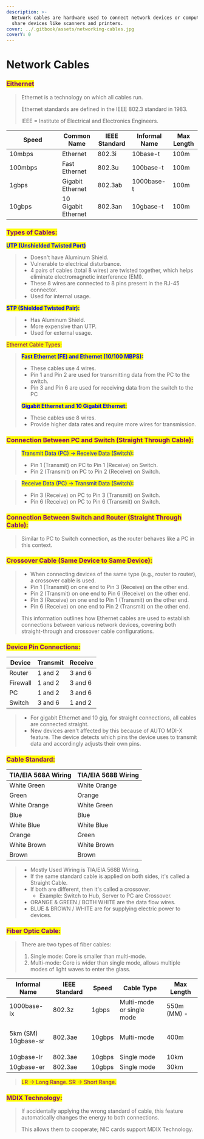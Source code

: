 ```yaml
---
description: >-
  Network cables are hardware used to connect network devices or computers to
  share devices like scanners and printers.
cover: ../.gitbook/assets/networking-cables.jpg
coverY: 0
---
```


# Network Cables



### <mark style="color:purple;">Eithernet</mark>

> Ethernet is a technology on which all cables run.
>
> Ethernet standards are defined in the IEEE 802.3 standard in 1983.
>
> IEEE = Institute of Electrical and Electronics Engineers.

<table><thead><tr><th width="123">Speed</th><th>Common Name</th><th>IEEE Standard</th><th>Informal Name</th><th>Max Length</th></tr></thead><tbody><tr><td>10mbps</td><td>Ethernet</td><td>802.3i</td><td>10base-t</td><td>100m</td></tr><tr><td>100mbps</td><td>Fast Ethernet</td><td>802.3u</td><td>100base-t</td><td>100m</td></tr><tr><td>1gbps</td><td>Gigabit Ethernet</td><td>802.3ab</td><td>1000base-t</td><td>100m</td></tr><tr><td>10gbps</td><td>10 Gigabit Ethernet</td><td>802.3an</td><td>10gbase-t</td><td>100m</td></tr></tbody></table>

### <mark style="color:purple;">**Types of Cables**</mark><mark style="color:purple;">:</mark>

<mark style="color:blue;">**UTP (Unshielded Twisted Port)**</mark>

> * Doesn't have Aluminum Shield.
> * Vulnerable to electrical disturbance.
> * 4 pairs of cables (total 8 wires) are twisted together, which helps eliminate electromagnetic interference (EMI).
> * These 8 wires are connected to 8 pins present in the RJ-45 connector.
> * Used for internal usage.

<mark style="color:blue;">**STP (Shielded Twisted Pair):**</mark>

> * Has Aluminum Shield.
> * More expensive than UTP.
> * Used for external usage.

<mark style="color:purple;">Ethernet Cable Types:</mark>

> <mark style="color:blue;">**Fast Ethernet (FE) and Ethernet (10/100 MBPS):**</mark>
>
> * These cables use 4 wires.
> * Pin 1 and Pin 2 are used for transmitting data from the PC to the switch.
> * Pin 3 and Pin 6 are used for receiving data from the switch to the PC
>
> <mark style="color:blue;">**Gigabit Ethernet and 10 Gigabit Ethernet:**</mark>
>
> * These cables use 8 wires.
> * Provide higher data rates and require more wires for transmission.

### <mark style="color:purple;">**Connection Between PC and Switch (Straight Through Cable):**</mark>

> <mark style="color:blue;">Transmit Data (PC) → Receive Data (Switch):</mark>
>
> * Pin 1 (Transmit) on PC to Pin 1 (Receive) on Switch.
> * Pin 2 (Transmit) on PC to Pin 2 (Receive) on Switch.

> <mark style="color:blue;">Receive Data (PC) → Transmit Data (Switch):</mark>
>
> * Pin 3 (Receive) on PC to Pin 3 (Transmit) on Switch.
> * Pin 6 (Receive) on PC to Pin 6 (Transmit) on Switch.

### <mark style="color:purple;">**Connection Between Switch and Router (Straight Through Cable):**</mark>

> Similar to PC to Switch connection, as the router behaves like a PC in this context.

### <mark style="color:purple;">**Crossover Cable (Same Device to Same Device):**</mark>

> * When connecting devices of the same type (e.g., router to router), a crossover cable is used.
> * Pin 1 (Transmit) on one end to Pin 3 (Receive) on the other end.
> * Pin 2 (Transmit) on one end to Pin 6 (Receive) on the other end.
> * Pin 3 (Receive) on one end to Pin 1 (Transmit) on the other end.
> * Pin 6 (Receive) on one end to Pin 2 (Transmit) on the other end.
>
> This information outlines how Ethernet cables are used to establish connections between various network devices, covering both straight-through and crossover cable configurations.

### <mark style="color:purple;">**Device Pin Connections:**</mark>

| Device   | Transmit | Receive |
| -------- | -------- | ------- |
| Router   | 1 and 2  | 3 and 6 |
| Firewall | 1 and 2  | 3 and 6 |
| PC       | 1 and 2  | 3 and 6 |
| Switch   | 3 and 6  | 1 and 2 |

> * For gigabit Ethernet and 10 gig, for straight connections, all cables are connected straight.
> * New devices aren't affected by this because of AUTO MDI-X feature. The device detects which pins the device uses to transmit data and accordingly adjusts their own pins.

### <mark style="color:purple;">**Cable Standard:**</mark>

| TIA/EIA 568A Wiring | TIA/EIA 568B Wiring |
| ------------------- | ------------------- |
| White Green         | White Orange        |
| Green               | Orange              |
| White Orange        | White Green         |
| Blue                | Blue                |
| White Blue          | White Blue          |
| Orange              | Green               |
| White Brown         | White Brown         |
| Brown               | Brown               |

> * Mostly Used Wiring is TIA/EIA 568B Wiring.
> * If the same standard cable is applied on both sides, it's called a Straight Cable.
> * If both are different, then it's called a crossover.
>   * Example: Switch to Hub, Server to PC are Crossover.
> * ORANGE & GREEN / BOTH WHITE are the data flow wires.
> * BLUE & BROWN / WHITE are for supplying electric power to devices.



### <mark style="color:purple;">**Fiber Optic Cable:**</mark>

> There are two types of fiber cables:
>
> 1. Single mode: Core is smaller than multi-mode.
> 2. Multi-mode: Core is wider than single mode, allows multiple modes of light waves to enter the glass.

| Informal Name                 | IEEE Standard | Speed  | Cable Type                | Max Length  |
| ----------------------------- | ------------- | ------ | ------------------------- | ----------- |
| 1000base-lx                   | 802.3z        | 1gbps  | Multi-mode or single mode | 550m (MM) - |
| <p>5km (SM)<br>10gbase-sr</p> | 802.3ae       | 10gbps | Multi-mode                | 400m        |
| 10gbase-lr                    | 802.3ae       | 10gbps | Single mode               | 10km        |
| 10gbase-er                    | 802.3ae       | 10gbps | Single mode               | 30km        |

> <mark style="color:purple;">LR -> Long Range. SR -> Short Range.</mark>

### <mark style="color:purple;">**MDIX Technology:**</mark>

> If accidentally applying the wrong standard of cable, this feature automatically changes the energy to both connections.
>
> This allows them to cooperate; NIC cards support MDIX Technology.
